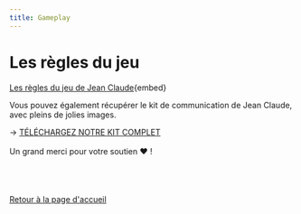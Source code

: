 ```yaml
---
title: Gameplay
---
```

# Les règles du jeu

[Les règles du jeu de Jean Claude](https://www.youtube.com/watch?v=lp9ch3YPeWo){embed}

Vous pouvez également récupérer le kit de communication de Jean Claude, avec pleins de jolies images.

→ [TÉLÉCHARGEZ NOTRE KIT COMPLET](https://drive.google.com/drive/folders/1NWug6aFzxS2byOhyir0ZNMC5sr46VlWW?usp=sharing)
</br>
</br>
Un grand merci pour votre soutien ❤️ !
</br>
</br>
</br>
</br>
</br>
[Retour à la page d'accueil](/)